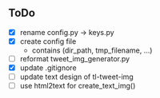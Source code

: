## ToDo
- [x] rename config.py -> keys.py
- [x] create config file
  - contains (dir_path, tmp_filename, ...)
- [ ] reformat tweet_img_generator.py
- [x] update .gitignore
- [ ] update text design of tl-tweet-img
- [ ] use html2text for create_text_img()
